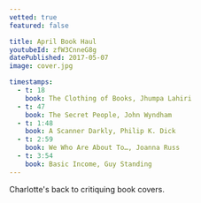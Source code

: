```yaml
---
vetted: true
featured: false

title: April Book Haul
youtubeId: zfW3CnneG8g
datePublished: 2017-05-07
image: cover.jpg

timestamps:
  - t: 18
    book: The Clothing of Books, Jhumpa Lahiri
  - t: 47
    book: The Secret People, John Wyndham
  - t: 1:48
    book: A Scanner Darkly, Philip K. Dick
  - t: 2:59
    book: We Who Are About To…, Joanna Russ
  - t: 3:54
    book: Basic Income, Guy Standing
---
```


Charlotte's back to critiquing book covers.
